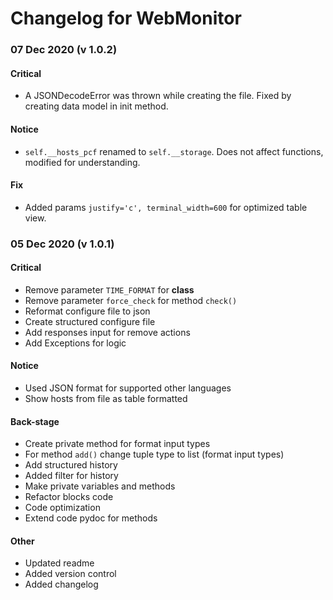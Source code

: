 # Changelog for WebMonitor

### 07 Dec 2020 (v 1.0.2)
#### Critical
* A JSONDecodeError was thrown while creating the file. Fixed by creating data model in init method.

#### Notice
* `self.__hosts_pcf` renamed to `self.__storage`. Does not affect functions, modified for understanding.

#### Fix
* Added params `justify='c', terminal_width=600` for optimized table view.

### 05 Dec 2020 (v 1.0.1)
#### Critical
* Remove parameter `TIME_FORMAT` for __class__
* Remove parameter `force_check` for method `check()`
* Reformat configure file to json
* Create structured configure file
* Add responses input for remove actions
* Add Exceptions for logic

#### Notice
* Used JSON format for supported other languages
* Show hosts from file as table formatted

#### Back-stage
* Create private method for format input types
* For method `add()` change tuple type to list (format input types)
* Add structured history
* Added filter for history
* Make private variables and methods
* Refactor blocks code
* Code optimization
* Extend code pydoc for methods

#### Other
* Updated readme
* Added version control
* Added changelog
